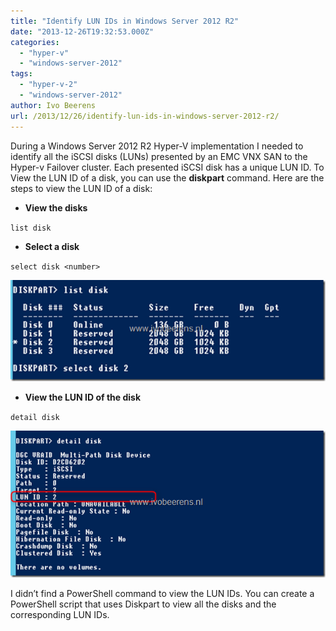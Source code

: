```yaml
---
title: "Identify LUN IDs in Windows Server 2012 R2"
date: "2013-12-26T19:32:53.000Z"
categories: 
  - "hyper-v"
  - "windows-server-2012"
tags: 
  - "hyper-v-2"
  - "windows-server-2012"
author: Ivo Beerens
url: /2013/12/26/identify-lun-ids-in-windows-server-2012-r2/
---
```


During a Windows Server 2012 R2 Hyper-V implementation I needed to identify all the iSCSI disks (LUNs) presented by an EMC VNX SAN to the Hyper-v Failover cluster. Each presented iSCSI disk has a unique LUN ID. To View the LUN ID of a disk, you can use the **diskpart** command. Here are the steps to view the LUN ID of a disk:

- **View the disks**

`list disk`

- **Select a disk**

`select disk <number>`

[![image](images/image_thumb6.png "image")](images/image6.png)

- **View the LUN ID of the disk**

`detail disk`

[![image](images/image_thumb7.png "image")](images/image7.png)

I didn’t find a PowerShell command to view the LUN IDs. You can create a PowerShell script that uses Diskpart to view all the disks and the corresponding LUN IDs.